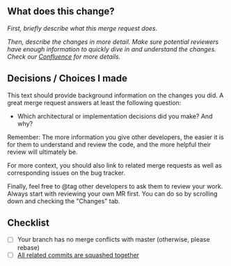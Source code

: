 ## What does this change?

_First, briefly describe what this merge request does._

_Then, describe the changes in more detail._
_Make sure potential reviewers have enough information to quickly dive in and understand the changes. Check our [Confluence](<https://ares.epic.hpi.uni-potsdam.de/epicjira/confluence/x/hZEAAg#LifecycleofaDevelopmentTicket-CreateaMergeRequest(MR)>) for more details._

## Decisions / Choices I made

This text should provide background information on the changes you did. A great merge request answers at least the following question:

- Which architectural or implementation decisions did you make? And why?

Remember: The more information you give other developers, the easier it is for them to understand and review the code, and the more helpful their review will ultimately be.

For more context, you should also link to related merge requests as well as corresponding issues on the bug tracker.

Finally, feel free to @tag other developers to ask them to review your work. Always start with reviewing your own MR first. You can do so by scrolling down and checking the "Changes" tab.

## Checklist

- [ ] Your branch has no merge conflicts with master (otherwise, please rebase)
- [ ] [All related commits are squashed together](https://git-scm.com/book/en/v2/Git-Tools-Rewriting-History#Squashing-Commits)
